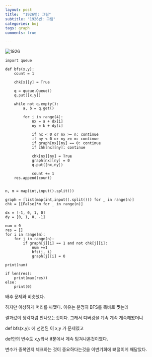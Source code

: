 ```yaml
---
layout: post
title:  "1926번: 그림"
subtitle: "1926번: 그림"
categories: boj
tags: graph
comments: true

---
```


![1926](https://user-images.githubusercontent.com/56789064/93641583-787fad00-fa37-11ea-89c8-a526f53e894d.png)

```
import queue

def bfs(x,y):
    count = 1

    chk[x][y] = True

    q = queue.Queue()
    q.put([x,y])

    while not q.empty():
        a, b = q.get()

        for i in range(4):
            nx = a + dx[i]
            ny = b + dy[i]

            if nx < 0 or nx >= n: continue
            if ny < 0 or ny >= m: continue
            if graph[nx][ny] == 0: continue
            if chk[nx][ny]: continue

            chk[nx][ny] = True
            graph[nx][ny] = 0
            q.put([nx,ny])

            count += 1
    res.append(count)


n, m = map(int,input().split())

graph = [list(map(int,input().split())) for _ in range(n)]
chk = [[False]*m for _ in range(n)]

dx = [-1, 0, 1, 0]
dy = [0, 1, 0, -1]

num = 0
res = []
for i in range(m):
    for j in range(n):
        if graph[j][i] == 1 and not chk[j][i]:
            num +=1
            bfs(j, i)
            graph[j][i] = 0

print(num)

if len(res):
    print(max(res))
else:
    print(0)
```

배추 문제와 비슷했다.

하지만 이상하게 머리를 싸맸다. 이유는 분명히 BFS를 똑바로 짯는데

결과값이 생각처럼 안나오는것이다. 그래서 디버깅을 계속 계속 계속해봤더니

def bfs(x,y): 에 선언된 이 x,y 가 문제였고

def안의 변수도 x,y라서 if문에서 계속 팅겨나온것이였다.

변수가 중복인지 체크하는 것이 중요하다는것을 이번기회에 뼈절이게 깨달았다.